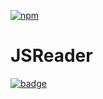 [![npm](https://img.shields.io/npm/v/npm.svg?style=plastic)]()

# JSReader

[![badge](https://img.shields.io/badge/badge-shields.io-brightgreen.svg?style=plastic)](https://shields.io/)
